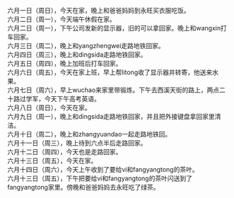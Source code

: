 六月一日（周日），今天在家，晚上和爸爸妈妈到永旺买衣服吃饭。</br>
六月二日（周一），今天端午休假在家。</br>
六月二日（周一），下午公司发新的显示器，旧的可以拿回家。晚上和wangxin打车回家。</br>
六月三日（周二），晚上和yangzhengwei走路地铁回家。</br>
六月四日（周三），晚上和dingsida走路地铁回家。</br>
六月五日（周四），晚上加班后打车回家。</br>
六月六日（周五），今天在家上班，早上帮litong收了显示器并转寄，他送来水果。</br>
六月七日（周六），早上wuchao来家里带锻炼。下午去西溪天街的路上，两点二十路过学军，今天下午高考英语。</br>
六月八日（周日），今天在家。</br>
六月九日（周一），晚上和dingsida走路地铁回家，并且把外接键盘拿回家里清洁。</br>
六月十日（周二），晚上和zhangyuandao一起走路地铁回。</br>
六月十一日（周三），晚上待到六点半后走路回家。</br>
六月十二日（周四），今天也是走路回家。</br>
六月十三日（周五），今天在家。</br>
六月十四日（周六），今天上午收到了要给vi和fangyangtong的茶叶。</br>
六月十三日（周五），下午把要给vi和fangyangtong的茶叶闪送到了fangyangtong家里。傍晚和爸爸妈妈去永旺吃了绿茶。</br>
